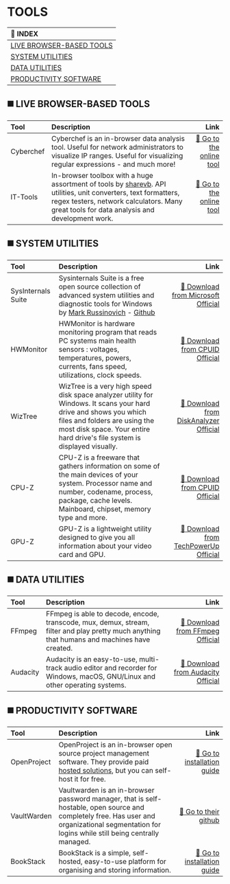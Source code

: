 
TOOLS
====
|:bookmark_tabs: INDEX|
|:--|
|[LIVE BROWSER-BASED TOOLS](#black_medium_square-live-browser-based-tools)|
|[SYSTEM UTILITIES](#black_medium_square-SYSTEM-UTILITIES)|
|[DATA UTILITIES](#black_medium_square-DATA-UTILITIES)|
|[PRODUCTIVITY SOFTWARE](#black_medium_square-PRODUCTIVITY-SOFTWARE)|


## :black_medium_square: LIVE BROWSER-BASED TOOLS

| Tool | Description | Link |
|:--|:--|--:|
| Cyberchef | Cyberchef is an in-browser data analysis tool. Useful for network administrators to visualize IP ranges. Useful for visualizing regular expressions - and much more! |[:link: Go to the online tool](https://cyberchef.vaultwarden.ca/cyberchef) |
| IT-Tools | In-browser toolbox with a huge assortment of tools by [sharevb](https://github.com/sharevb). API utilities, unit converters, text formatters, regex testers, network calculators. Many great tools for data analysis and development work.|[:link: Go to the online tool](https://sharevb-it-tools.vercel.app/)|


## :black_medium_square: SYSTEM UTILITIES

|Tool|Description|Link|
|:--|:--|--:|
|SysInternals Suite|Sysinternals Suite is a free open source collection of advanced system utilities and diagnostic tools for Windows by [Mark Russinovich](https://learn.microsoft.com/en-us/sysinternals/) - [Github](https://github.com/Sysinternals/)|[:floppy_disk: Download from Microsoft Official](https://learn.microsoft.com/en-us/sysinternals/downloads/)|
|HWMonitor|HWMonitor is hardware monitoring program that reads PC systems main health sensors : voltages, temperatures, powers, currents, fans speed, utilizations, clock speeds.|[:floppy_disk: Download from CPUID Official](https://www.cpuid.com/softwares/hwmonitor.html)|
|WizTree|WizTree is a very high speed disk space analyzer utility for Windows. It scans your hard drive and shows you which files and folders are using the most disk space. Your entire hard drive's file system is displayed visually.|[:floppy_disk: Download from DiskAnalyzer Official](https://www.diskanalyzer.com/download)|
|CPU-Z|CPU-Z is a freeware that gathers information on some of the main devices of your system. Processor name and number, codename, process, package, cache levels. Mainboard, chipset, memory type and more.|[:floppy_disk: Download from CPUID Official](https://www.cpuid.com/softwares/cpu-z.html)|
|GPU-Z|GPU-Z is a lightweight utility designed to give you all information about your video card and GPU.|[:floppy_disk: Download from TechPowerUp Official](https://www.techpowerup.com/download/techpowerup-gpu-z/)|

## :black_medium_square: DATA UTILITIES

|Tool|Description|Link|
|:--|:--|--:|
|FFmpeg|FFmpeg is able to decode, encode, transcode, mux, demux, stream, filter and play pretty much anything that humans and machines have created.|[:floppy_disk: Download from FFmpeg Official](https://ffmpeg.org/download.html)|
|Audacity|Audacity is an easy-to-use, multi-track audio editor and recorder for Windows, macOS, GNU/Linux and other operating systems.|[:floppy_disk: Download from Audacity Official](https://www.audacityteam.org/download/windows/)|

## :black_medium_square: PRODUCTIVITY SOFTWARE

|Tool|Description|Link|
|:--|:--|--:|
|OpenProject|OpenProject is an in-browser open source project management software. They provide paid [hosted solutions](https://www.openproject.org/pricing/), but you can self-host it for free.|[:floppy_disk: Go to installation guide](https://www.openproject.org/docs/installation-and-operations/installation/)|
|VaultWarden|Vaultwarden is an in-browser password manager, that is self-hostable, open source and completely free. Has user and organizational segmentation for logins while still being centrally managed.|[:floppy_disk: Go to their github](https://github.com/dani-garcia/vaultwarden)|
|BookStack|BookStack is a simple, self-hosted, easy-to-use platform for organising and storing information.|[:floppy_disk: Go to installation guide](https://www.bookstackapp.com/docs/admin/installation/)|



